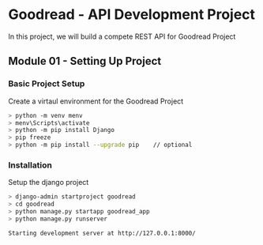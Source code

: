# Goodread - API Development Project

In this project, we will build a compete REST API for Goodread Project

## Module 01 - Setting Up Project

### Basic Project Setup

Create a virtaul environment for the Goodread Project

```bash
> python -m venv menv
> menv\Scripts\activate
> python -m pip install Django
> pip freeze
> python -m pip install --upgrade pip    // optional
```

### Installation

Setup the django project

```bash
> django-admin startproject goodread
> cd goodread
> python manage.py startapp goodread_app
> python manage.py runserver

Starting development server at http://127.0.0.1:8000/
```


